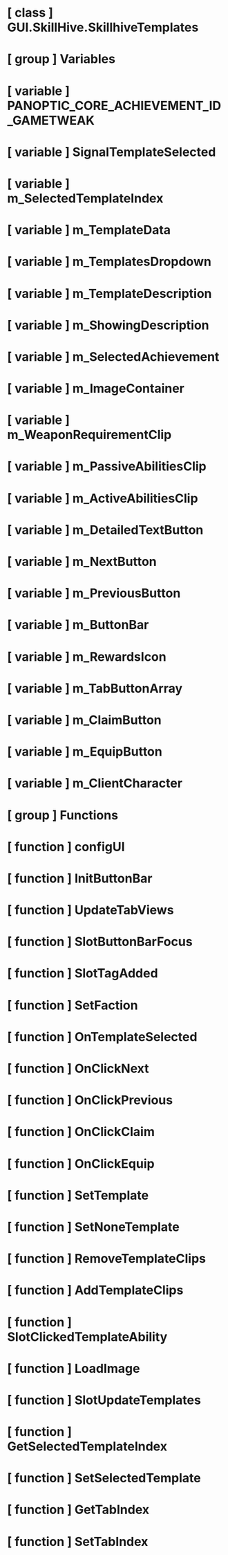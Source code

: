 # [ class ] GUI.SkillHive.SkillhiveTemplates

# [ group ] Variables

# [ variable ] PANOPTIC_CORE_ACHIEVEMENT_ID_GAMETWEAK

# [ variable ] SignalTemplateSelected

# [ variable ] m_SelectedTemplateIndex

# [ variable ] m_TemplateData

# [ variable ] m_TemplatesDropdown

# [ variable ] m_TemplateDescription

# [ variable ] m_ShowingDescription

# [ variable ] m_SelectedAchievement

# [ variable ] m_ImageContainer

# [ variable ] m_WeaponRequirementClip

# [ variable ] m_PassiveAbilitiesClip

# [ variable ] m_ActiveAbilitiesClip

# [ variable ] m_DetailedTextButton

# [ variable ] m_NextButton

# [ variable ] m_PreviousButton

# [ variable ] m_ButtonBar

# [ variable ] m_RewardsIcon

# [ variable ] m_TabButtonArray

# [ variable ] m_ClaimButton

# [ variable ] m_EquipButton

# [ variable ] m_ClientCharacter

# [ group ] Functions

# [ function ] configUI

# [ function ] InitButtonBar

# [ function ] UpdateTabViews

# [ function ] SlotButtonBarFocus

# [ function ] SlotTagAdded

# [ function ] SetFaction

# [ function ] OnTemplateSelected

# [ function ] OnClickNext

# [ function ] OnClickPrevious

# [ function ] OnClickClaim

# [ function ] OnClickEquip

# [ function ] SetTemplate

# [ function ] SetNoneTemplate

# [ function ] RemoveTemplateClips

# [ function ] AddTemplateClips

# [ function ] SlotClickedTemplateAbility

# [ function ] LoadImage

# [ function ] SlotUpdateTemplates

# [ function ] GetSelectedTemplateIndex

# [ function ] SetSelectedTemplate

# [ function ] GetTabIndex

# [ function ] SetTabIndex

